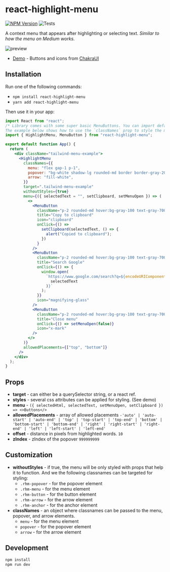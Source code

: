 # react-highlight-menu

[![NPM Version](https://shields.io/npm/v/react-highlight-menu)](https://www.npmjs.com/package/react-highlight-menu)
![Tests](https://github.com/asyndesis/react-highlight-menu/actions/workflows/tests.js.yml/badge.svg)

A context menu that appears after highlighting or selecting text.
_Similar to how the menu on Medium works._

![preview](https://asyndesis.github.io/react-highlight-menu/preview.png)

- [Demo](https://asyndesis.github.io/react-highlight-menu/) - Buttons and icons from [ChakraUI](https://chakra-ui.com/)

## Installation

Run one of the following commands:

- `npm install react-highlight-menu`
- `yarn add react-highlight-menu`

Then use it in your app:

```jsx
import React from "react";
/* Library comes with some super basic MenuButtons. You can import default styles and use them as a starting point.
The example below shows how to use the `classNames` prop to style the menu, popover, and arrow elements with something like Tailwind.*/
import { HighlightMenu, MenuButton } from "react-highlight-menu";

export default function App() {
  return (
    <div className="tailwind-menu-example">
      <HighlightMenu
        classNames={{
          menu: "flex gap-1 p-1",
          popover: "bg-white shadow-lg rounded-md border border-gray-200",
          arrow: "fill-white",
        }}
        target=".tailwind-menu-example"
        withoutStyles={true}
        menu={({ selectedText = "", setClipboard, setMenuOpen }) => (
          <>
            <MenuButton
              className="p-2 rounded-md hover:bg-gray-100 text-gray-700"
              title="Copy to clipboard"
              icon="clipboard"
              onClick={() =>
                setClipboard(selectedText, () => {
                  alert("Copied to clipboard");
                })
              }
            />
            <MenuButton
              className="p-2 rounded-md hover:bg-gray-100 text-gray-700"
              title="Search Google"
              onClick={() => {
                window.open(
                  `https://www.google.com/search?q=${encodeURIComponent(
                    selectedText
                  )}`
                );
              }}
              icon="magnifying-glass"
            />
            <MenuButton
              className="p-2 rounded-md hover:bg-gray-100 text-gray-700"
              title="Close menu"
              onClick={() => setMenuOpen(false)}
              icon="x-mark"
            />
          </>
        )}
        allowedPlacements={["top", "bottom"]}
      />
    </div>
  );
}
```

## Props

- **target** - can either be a querySelector string, or a react ref.
- **styles** - several css attributes can be applied for styling. (See demo)
- **menu** - `({ selectedHtml, selectedText, setMenuOpen, setClipboard }) => <>Buttons</>`
- **allowedPlacements** - array of allowed placements `-'auto' | 'auto-start' | 'auto-end' | 'top' | 'top-start' | 'top-end' | 'bottom' | 'bottom-start' | 'bottom-end' | 'right' | 'right-start' | 'right-end' | 'left' | 'left-start' | 'left-end'`
- **offset** - distance in pixels from highlighted words. `10`
- **zIndex** - zIndex of the popover `999999999`

## Customization

- **withoutStyles** - if true, the menu will be only styled with props that help it to function. And we the following classnames can be targeted for styling:
  - `.rhm-popover` - for the popover element
  - `.rhm-menu` - for the menu element
  - `.rhm-button` - for the button element
  - `.rhm-arrow` - for the arrow element
  - `.rhm-anchor` - for the anchor element
- **classNames** - an object where classnames can be passed to the menu, popover, and arrow elements.
  - `menu` - for the menu element
  - `popover` - for the popover element
  - `arrow` - for the arrow element

## Development

```bash
npm install
npm run dev
```
